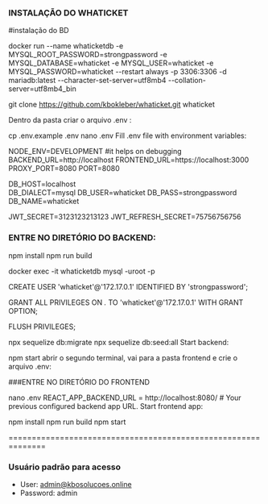 ### INSTALAÇÃO DO WHATICKET

#instalação do BD

docker run --name whaticketdb -e MYSQL_ROOT_PASSWORD=strongpassword -e MYSQL_DATABASE=whaticket -e MYSQL_USER=whaticket -e MYSQL_PASSWORD=whaticket --restart always -p 3306:3306 -d mariadb:latest --character-set-server=utf8mb4 --collation-server=utf8mb4_bin

git clone https://github.com/kbokleber/whaticket.git whaticket

Dentro da pasta criar o arquivo .env :

cp .env.example .env
nano .env
Fill .env file with environment variables:

NODE_ENV=DEVELOPMENT      #it helps on debugging
BACKEND_URL=http://localhost
FRONTEND_URL=https://localhost:3000
PROXY_PORT=8080
PORT=8080

DB_HOST=localhost              
DB_DIALECT=mysql
DB_USER=whaticket
DB_PASS=strongpassword
DB_NAME=whaticket

JWT_SECRET=3123123213123
JWT_REFRESH_SECRET=75756756756

### ENTRE NO DIRETÓRIO DO BACKEND:

npm install
npm run build


docker exec -it whaticketdb mysql -uroot -p
	
CREATE USER 'whaticket'@'172.17.0.1' IDENTIFIED BY 'strongpassword';

GRANT ALL PRIVILEGES ON *.* TO 'whaticket'@'172.17.0.1' WITH GRANT OPTION;

FLUSH PRIVILEGES;

npx sequelize db:migrate
npx sequelize db:seed:all
Start backend:

npm start
abrir o segundo terminal, vai para a pasta frontend e crie o arquivo .env:

###ENTRE NO DIRETÓRIO DO FRONTEND

nano .env
REACT_APP_BACKEND_URL = http://localhost:8080/ # Your previous configured backend app URL.
Start frontend app:

npm install
npm run build
npm start

==============================================================

### Usuário padrão para acesso

* User: admin@kbosolucoes.online  
* Password: admin